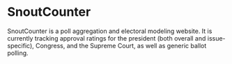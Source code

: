 # SnoutCounter

SnoutCounter is a poll aggregation and electoral modeling website. It is currently tracking approval ratings for the president (both overall and issue-specific), Congress, and the Supreme Court, as well as generic ballot polling.
